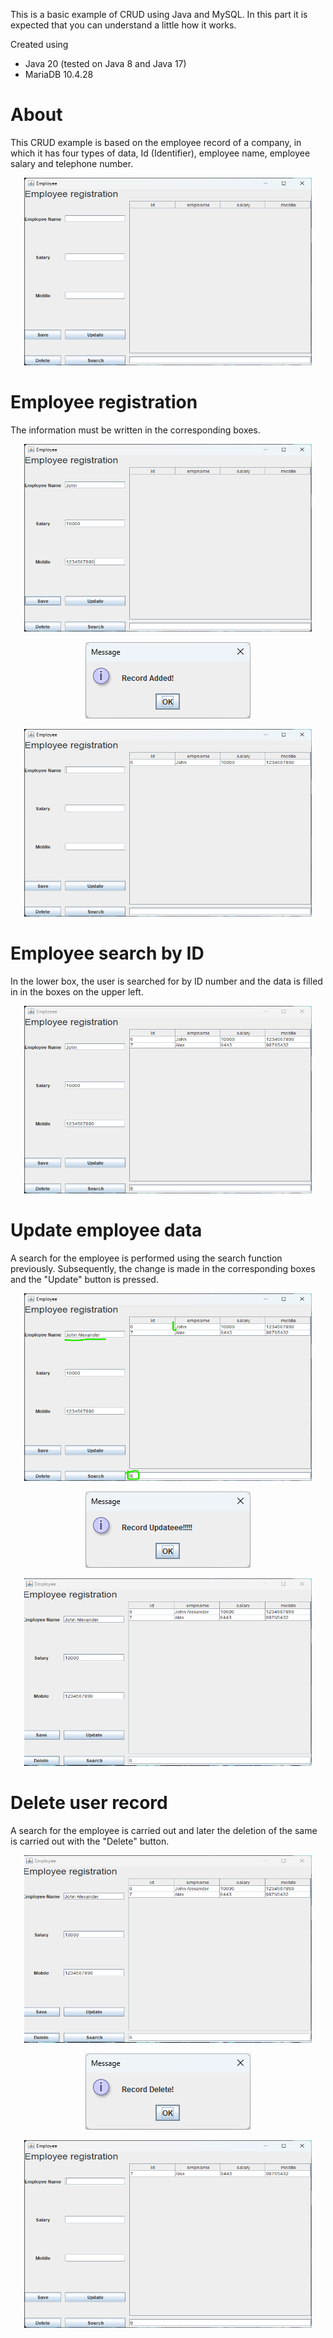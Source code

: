 This is a basic example of CRUD using Java and MySQL. In this part it is expected that you can understand a little how it works.

Created using

 - Java 20 (tested on Java 8 and Java 17)
 - MariaDB 10.4.28

# About

This CRUD example is based on the employee record of a company, in which it has four types of data, Id (Identifier), employee name, employee salary and telephone number.
<p align="center">
  <img width="460" height="300" src="https://github.com/EI-Flores/employeeCrud/blob/master/imgs/01_mainWindow.png">
</p>

# Employee registration
The information must be written in the corresponding boxes.
<p align="center">
  <img width="460" height="300" src="https://github.com/EI-Flores/employeeCrud/blob/master/imgs/02_addUser_01.png">
</p>

<p align="center">
  <img  src="https://github.com/EI-Flores/employeeCrud/blob/master/imgs/02_addUser_02.png">
</p>

<p align="center">
  <img width="460" height="300" src="https://github.com/EI-Flores/employeeCrud/blob/master/imgs/02_addUser_03.png">
</p>

# Employee search by ID
In the lower box, the user is searched for by ID number and the data is filled in in the boxes on the upper left.

<p align="center">
  <img width="460" height="300" src="https://github.com/EI-Flores/employeeCrud/blob/master/imgs/03_searchUser.png">
</p>


# Update employee data
A search for the employee is performed using the search function previously. Subsequently, the change is made in the corresponding boxes and the "Update" button is pressed.

<p align="center">
  <img width="460" height="300" src="https://github.com/EI-Flores/employeeCrud/blob/master/imgs/04_updateUser_01.png">
</p>

<p align="center">
  <img  src="https://github.com/EI-Flores/employeeCrud/blob/master/imgs/04_updateUser_02.png">
</p>

<p align="center">
  <img width="460" height="300" src="https://github.com/EI-Flores/employeeCrud/blob/master/imgs/05_deleteUser_01.png">
</p>

# Delete user record
A search for the employee is carried out and later the deletion of the same is carried out with the "Delete" button.

<p align="center">
  <img width="460" height="300" src="https://github.com/EI-Flores/employeeCrud/blob/master/imgs/05_deleteUser_01.png">
</p>

<p align="center">
  <img  src="https://github.com/EI-Flores/employeeCrud/blob/master/imgs/05_deleteUser_02.png">
</p>

<p align="center">
  <img width="460" height="300" src="https://github.com/EI-Flores/employeeCrud/blob/master/imgs/05_deleteUser_03.png">
</p>
